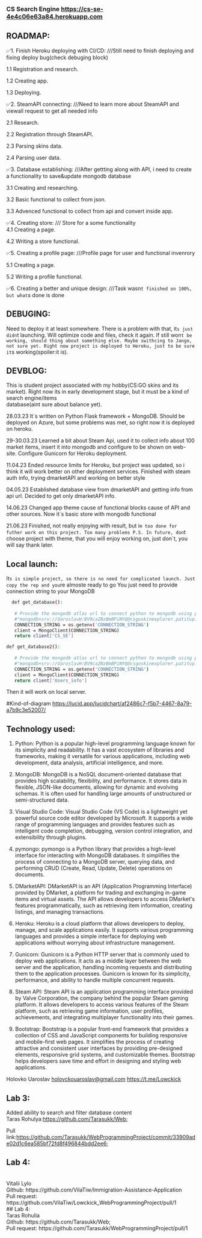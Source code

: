### CS Search Engine https://cs-se-4e4c06e63a84.herokuapp.com

## ROADMAP:
:white_check_mark:1. Finish Heroku deploying with CI/CD:    ///Still need to finish deploying and fixing deploy bug(check debuging block) 

   1.1 Registration and research.
   
   1.2 Creating app.
   
   1.3 Deploying.
   
:white_check_mark:2. SteamAPI connecting:    ///Need to learn more about SteamAPI and viewall request to get all needed info 

   2.1 Research.
   
   2.2 Registration through SteamAPI.
   
   2.3 Parsing skins data.
   
   2.4 Parsing user data.
   
   
:white_check_mark:3. Database establishing:    ///After gettting along with API, i need to create a functionality to save&update mongodb database 

   3.1 Creating and researching.
   
   3.2 Basic functional to collect from json.
   
   3.3 Advenced functional to collect from api and convert inside app.
   
:white_check_mark:4. Creating store:   /// Store for a some functionality  
   4.1 Creating a page.
   
   4.2 Writing a store functional.
   
:white_check_mark:5. Creating a profile page: ///Profile page for user and functional invenrory 

   5.1 Creating a page.
   
   5.2 Writing a profile functional.
   
:white_check_mark:6. Creating a better and unique design: ///Task wasn`t finished on 100%, but what`s done is done 
   




## DEBUGING:
Need to deploy it at least somewhere. There is a problem with that, it`s just didn`t launching. Will optimize code and files, check it again. If still won`t be working, should thing about something else. Maybe swithcing to Jango, not sure yet.
Right now project is deployed to Heroku, just to be sure it`s working(spoiler:it is). 

## DEVBLOG:
This is student project associated with my hobby(CS:GO skins and its market). Right now its in early development stage, but it must be a kind of search engine/items  
database(aint sure about balance yet). 

28.03.23 It`s written on Python Flask framework + MongoDB. Should be deployed on Azure, but some problems was met, so right now it is deployed on heroku.

29-30.03.23 Learned a bit about Steam Api, used it to collect info about 100 market items, insert it into mongodb and configure to be shown on web-site.
Configure Gunicorn for Heroku deployment.

11.04.23 Ended resource limits for Heroku, but project was updated, so i think it will work better on other deployment services. Finished with steam auth info, trying dmarketAPI and working on better style

04.05.23 Established database view from dmarketAPI and getting info from api url. Decided to get only dmarketAPI info.

14.06.23 Changed app theme cause of functional blocks cause of API and other sources. Now it`s basic store with mongodb functional

21.06.23 Finished, not really enjoying with result, but i`m too done for futher work on this project. Too many problems P.S. In future, don`t choose project with theme, that you will enjoy working on, just don`t, you will say thank later.

## Local launch:
It`s is simple project, so there is no need for complicated launch. Just copy the rep and you`re almoste ready to go
You just need to provide connection string to your MongoDB
```sh
  def get_database():
 
   # Provide the mongodb atlas url to connect python to mongodb using pymongo
   #"mongodb+srv://UaroslavH:BV9caZNzBmBPiNYQ@csgoskinexplorer.patitvp.mongodb.net/test"
   CONNECTION_STRING = os.getenv('CONNECTION_STRING')
   client = MongoClient(CONNECTION_STRING)
   return client['CS_SE']

def get_database2():
 
   # Provide the mongodb atlas url to connect python to mongodb using pymongo
   #"mongodb+srv://UaroslavH:BV9caZNzBmBPiNYQ@csgoskinexplorer.patitvp.mongodb.net/test"
   CONNECTION_STRING = os.getenv('CONNECTION_STRING')
   client = MongoClient(CONNECTION_STRING)
   return client['Users_info']
```
Then it will work on local server.

#Kind-of-diagram
https://lucid.app/lucidchart/af2486c7-f5b7-4467-8a79-a7b9c3e52007/
## Technology used:
1. Python: Python is a popular high-level programming language known for its simplicity and readability. It has a vast ecosystem of libraries and frameworks, making it versatile for various applications, including web development, data analysis, artificial intelligence, and more.

2. MongoDB: MongoDB is a NoSQL document-oriented database that provides high scalability, flexibility, and performance. It stores data in flexible, JSON-like documents, allowing for dynamic and evolving schemas. It is often used for handling large amounts of unstructured or semi-structured data.

3. Visual Studio Code: Visual Studio Code (VS Code) is a lightweight yet powerful source code editor developed by Microsoft. It supports a wide range of programming languages and provides features such as intelligent code completion, debugging, version control integration, and extensibility through plugins.

4. pymongo: pymongo is a Python library that provides a high-level interface for interacting with MongoDB databases. It simplifies the process of connecting to a MongoDB server, querying data, and performing CRUD (Create, Read, Update, Delete) operations on documents.

5. DMarketAPI: DMarketAPI is an API (Application Programming Interface) provided by DMarket, a platform for trading and exchanging in-game items and virtual assets. The API allows developers to access DMarket's features programmatically, such as retrieving item information, creating listings, and managing transactions.

6. Heroku: Heroku is a cloud platform that allows developers to deploy, manage, and scale applications easily. It supports various programming languages and provides a simple interface for deploying web applications without worrying about infrastructure management.

7. Gunicorn: Gunicorn is a Python HTTP server that is commonly used to deploy web applications. It acts as a middle layer between the web server and the application, handling incoming requests and distributing them to the application processes. Gunicorn is known for its simplicity, performance, and ability to handle multiple concurrent requests.

8. Steam API: Steam API is an application programming interface provided by Valve Corporation, the company behind the popular Steam gaming platform. It allows developers to access various features of the Steam platform, such as retrieving game information, user profiles, achievements, and integrating multiplayer functionality into their games.

9. Bootstrap: Bootstrap is a popular front-end framework that provides a collection of CSS and JavaScript components for building responsive and mobile-first web pages. It simplifies the process of creating attractive and consistent user interfaces by providing pre-designed elements, responsive grid systems, and customizable themes. Bootstrap helps developers save time and effort in designing and styling web applications.

Holovko Uaroslav
holovckouaroslav@gmail.com
https://t.me/Lowckick

## Lab 3:
Added ability to search and filter database content
<br>
Taras Rohulya:https://github.com/Tarasukk/Web;

Pull link:https://github.com/Tarasukk/WebProgrammingProject/commit/33909ade02d1c6ea585bf72fd8f496844bdd2ee6;

## Lab 4:
<br>
Vitalii Lylo
<br>
Github: https://github.com/VilaTiw/Immigration-Assistance-Application
<br>
Pull request: https://github.com/VilaTiw/Lowckick_WebProgrammingProject/pull/1
<br>
## Lab 4:
<br>
Taras Rohulia
<br>
Github: https://github.com/Tarasukk/Web;
<br>
Pull request: https://github.com/Tarasukk/WebProgrammingProject/pull/1
<br>
